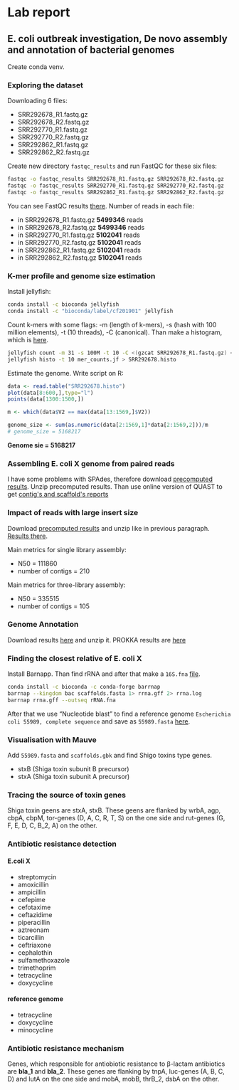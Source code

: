 # Lab report
## E. coli outbreak investigation, De novo assembly and annotation of bacterial genomes
Create conda venv.
### Exploring the dataset
Downloading 6 files:
- SRR292678_R1.fastq.gz
- SRR292678_R2.fastq.gz
- SRR292770_R1.fastq.gz
- SRR292770_R2.fastq.gz
- SRR292862_R1.fastq.gz
- SRR292862_R2.fastq.gz

Create new directory `fastqc_results` and run FastQC for these six files:
```bash
fastqc -o fastqc_results SRR292678_R1.fastq.gz SRR292678_R2.fastq.gz
fastqc -o fastqc_results SRR292770_R1.fastq.gz SRR292770_R2.fastq.gz
fastqc -o fastqc_results SRR292862_R1.fastq.gz SRR292862_R2.fastq.gz
```
You can see FastQC results [there](https://github.com/rereremin/IB/tree/project3/fastqc_results).
Number of reads in each file:
- in SRR292678_R1.fastq.gz **5499346** reads
- in SRR292678_R2.fastq.gz **5499346** reads
- in SRR292770_R1.fastq.gz **5102041** reads
- in SRR292770_R2.fastq.gz **5102041** reads
- in SRR292862_R1.fastq.gz **5102041** reads
- in SRR292862_R2.fastq.gz **5102041** reads

### K-mer profile and genome size estimation

Install jellyfish:
```bash
conda install -c bioconda jellyfish
conda install -c "bioconda/label/cf201901" jellyfish
```
Count k-mers with some flags: -m (length of k-mers), -s (hash with 100 million elements), -t (10 threads), -С (canonical). 
Than make a histogram, which is [here](https://github.com/rereremin/IB/tree/project3/kmers).
```bash
jellyfish count -m 31 -s 100M -t 10 -C <(gzcat SRR292678_R1.fastq.gz) <(gzcat SRR292678_R2.fastq.gz)
jellyfish histo -t 10 mer_counts.jf > SRR292678.histo
```
Estimate the genome. Write script on R:
```R
data <- read.table("SRR292678.histo")
plot(data[8:600,],type="l")
points(data[1300:1500,])

m <- which(data$V2 == max(data[13:1569,]$V2))

genome_size <- sum(as.numeric(data[2:1569,1]*data[2:1569,2]))/m
# genome_size = 5168217
```
**Genome sie = 5168217**

### Assembling E. coli X genome from paired reads
I have some problems with SPAdes, therefore download [precomputed results](https://disk.yandex.ru/d/4xEI_7gdxzN2D).
Unzip precomputed results.
Than use online version of QUAST to get [contig's and scaffold's reports](https://github.com/rereremin/IB/tree/project3/quast_results)

### Impact of reads with large insert size
Download [precomputed results](https://disk.yandex.ru/d/XHCbTIrvxzN5Y) and unzip like in previous paragraph. 
[Results there](https://github.com/rereremin/IB/tree/project3/quast_results).

Main metrics for single library assembly:
- N50 = 111860
- number of contigs = 210

Main metrics for three-library assembly:
- N50 = 335515
- number of contigs = 105

### Genome Annotation
Download results [here](https://disk.yandex.ru/d/4ZzBdc2IxzZUb) and unzip it. PROKKA results are [here](https://github.com/rereremin/IB/tree/project3/prokka)

### Finding the closest relative of E. coli X
Install Barnapp. Than find rRNA and after that make a `16S.fna` [file](https://github.com/rereremin/IB/tree/project3/prokka). 
```bash 
conda install -c bioconda -c conda-forge barrnap
barrnap --kingdom bac scaffolds.fasta 1> rrna.gff 2> rrna.log
barrnap rrna.gff --outseq rRNA.fna 
```
After that we use “Nucleotide blast” to find a reference genome `Escherichia coli 55989, complete sequence` and save as `55989.fasta` [here](https://github.com/rereremin/IB/tree/project3/prokka).

### Visualisation with Mauve
Add `55989.fasta` and `scaffolds.gbk` and find Shigo toxins type genes.
- stxB (Shiga toxin subunit B precursor)
- stxA (Shiga toxin subunit A precursor)

### Tracing the source of toxin genes 
Shiga toxin geens are stxA, stxB.
These geens are flanked by wrbA, agp, cbpA, cbpM, tor-genes (D, A, C, R, T, S) on the one side and rut-genes (G, F, E, D, C, B_2, A) on the other.

### Antibiotic resistance detection
#### E.coli X
- streptomycin
- amoxicillin
- ampicillin
- cefepime
- cefotaxime
- ceftazidime
- piperacillin
- aztreonam
- ticarcillin
- ceftriaxone
- cephalothin
- sulfamethoxazole
- trimethoprim
- tetracycline
- doxycycline
#### reference genome
- tetracycline
- doxycycline
- minocycline

### Antibiotic resistance mechanism
Genes, which responsible for antiobiotic resistance to β-lactam antibiotics are **bla_1** and **bla_2**.
These genes are flanking by tnpA, luc-genes (A, B, C, D) and lutA on the one side and mobA, mobB, thrB_2, dsbA on the other. 

